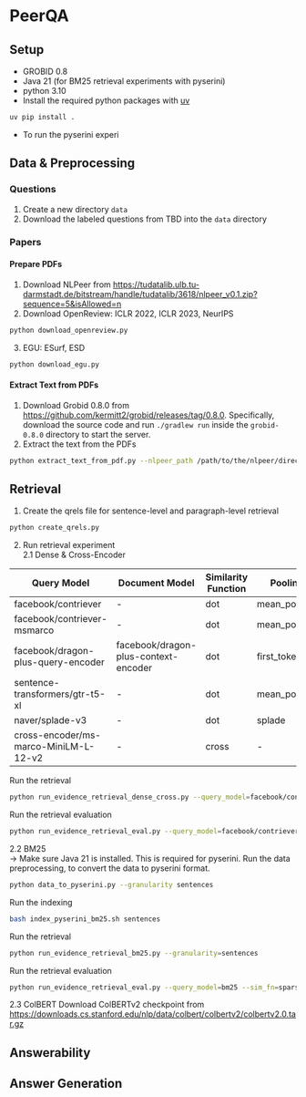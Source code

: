 # PeerQA


## Setup
- GROBID 0.8
- Java 21 (for BM25 retrieval experiments with pyserini)
- python 3.10
- Install the required python packages with [uv](https://docs.astral.sh/uv/)
```bash
uv pip install .
```
- To run the pyserini experi

## Data & Preprocessing

### Questions
1. Create a new directory `data` 
2. Download the labeled questions from TBD into the `data` directory

### Papers
#### Prepare PDFs
1. Download NLPeer from https://tudatalib.ulb.tu-darmstadt.de/bitstream/handle/tudatalib/3618/nlpeer_v0.1.zip?sequence=5&isAllowed=n
2. Download OpenReview: ICLR 2022, ICLR 2023, NeurIPS
```bash
python download_openreview.py  
```
3. EGU: ESurf, ESD
```bash
python download_egu.py  
```

#### Extract Text from PDFs
1. Download Grobid 0.8.0 from https://github.com/kermitt2/grobid/releases/tag/0.8.0. Specifically, download the source code and run `./gradlew run` inside the `grobid-0.8.0` directory to start the server.
2. Extract the text from the PDFs
```bash
python extract_text_from_pdf.py --nlpeer_path /path/to/the/nlpeer/directory
```
## Retrieval
1. Create the qrels file for sentence-level and paragraph-level retrieval
```bash
python create_qrels.py
```
2. Run retrieval experiment  
2.1 Dense & Cross-Encoder 

| Query Model | Document Model | Similarity Function | Pooling |
|---|---|---|---|
| facebook/contriever | - | dot | mean_pooling |
| facebook/contriever-msmarco | - | dot | mean_pooling |
| facebook/dragon-plus-query-encoder | facebook/dragon-plus-context-encoder | dot | first_token |
| sentence-transformers/gtr-t5-xl | - | dot | mean_pooling |
| naver/splade-v3 | - | dot | splade |
| cross-encoder/ms-marco-MiniLM-L-12-v2 | - | cross | - |

Run the retrieval
```bash
python run_evidence_retrieval_dense_cross.py --query_model=facebook/contriever-msmarco --sim_fn=dot --pooling=mean_pooling --granularity=sentences
```
Run the retrieval evaluation
```bash
python run_evidence_retrieval_eval.py --query_model=facebook/contriever-msmarco --sim_fn=dot --granularity=sentences
```
2.2 BM25  
-> Make sure Java 21 is installed. This is required for pyserini.
Run the data preprocessing, to convert the data to pyserini format.
```bash
python data_to_pyserini.py --granularity sentences
```
Run the indexing
```bash
bash index_pyserini_bm25.sh sentences
```
Run the retrieval
```bash
python run_evidence_retrieval_bm25.py --granularity=sentences
```
Run the retrieval evaluation
```bash
python run_evidence_retrieval_eval.py --query_model=bm25 --sim_fn=sparse --granularity=sentences
```
2.3 ColBERT
Download ColBERTv2 checkpoint from https://downloads.cs.stanford.edu/nlp/data/colbert/colbertv2/colbertv2.0.tar.gz
## Answerability

## Answer Generation

